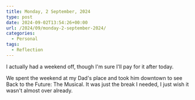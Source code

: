 ```yaml
---
title: Monday, 2 September, 2024
type: post
date: 2024-09-02T13:54:26+00:00
url: /2024/09/monday-2-september-2024/
categories:
  - Personal
tags:
  - Reflection
---
```


I actually had a weekend off, though I'm sure I'll pay for it after today.

We spent the weekend at my Dad's place and took him downtown to see Back to the Future: The Musical. It was just the break I needed, I just wish it wasn't almost over already.
